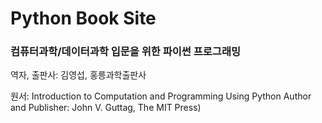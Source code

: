 # Python Book Site
### 컴퓨터과학/데이터과학 입문을 위한 파이썬 프로그래밍 
역자, 출판사: 김영섭, 홍릉과학출판사

원서: Introduction to Computation and Programming Using Python 
Author and Publisher: John V. Guttag, The MIT Press)





